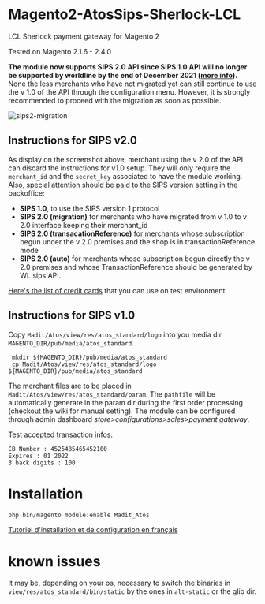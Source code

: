 # Magento2-AtosSips-Sherlock-LCL

LCL Sherlock payment gateway for Magento 2




Tested on Magento 2.1.6 - 2.4.0


**The module now supports SIPS 2.0 API since SIPS 1.0 API will no longer be supported by worldline by the end of December 2021 ([more info](https://documentation.sips.worldline.com/en/announcements/end-sips-10.html)).**
None the less merchants who have not migrated yet can still continue to use the v 1.0 of the API through the configuration menu.
However, it is strongly recommended to proceed with the migration as soon as possible.

![sips2-migration](https://user-images.githubusercontent.com/3765910/116287004-2dc5d080-a790-11eb-8f46-f8226abc2899.png)
 

## Instructions for SIPS v2.0
As display on the screenshot above, merchant using the v 2.0 of the API can discard the instructions for v1.0 setup.
They will only require the `merchant_id` and the `secret_key` associated to have the module working.
Also, special attention should be paid to the SIPS version setting in the backoffice:
 - **SIPS 1.0**, to use the SIPS version 1 protocol
 - **SIPS 2.0 (migration)** for merchants who have migrated from v 1.0 to v 2.0 interface keeping their merchant_id
 - **SIPS 2.0 (transacationReference)** for merchants whose subscription begun under the v 2.0 premises and the shop is in transactionReference mode
 - **SIPS 2.0 (auto)** for merchants whose subscription begun directly  the v 2.0 premises and whose TransactionReference should be generated by WL sips API.
 
[Here's the list of credit cards](https://documentation.sips.worldline.com/fr/cartes-de-test.html) that you can use on test environment.

## Instructions for SIPS v1.0
Copy ```Madit/Atos/view/res/atos_standard/logo``` into you media dir ```MAGENTO_DIR/pub/media/atos_standard```.
```shell
 mkdir ${MAGENTO_DIR}/pub/media/atos_standard
 cp Madit/Atos/view/res/atos_standard/logo ${MAGENTO_DIR}/pub/media/atos_standard
```
The merchant files are to be placed in ``` Madit/Atos/view/res/atos_standard/param```.
The  `pathfile` will be automatically generate in the param dir during the first order processing (checkout the wiki for manual setting).
The module can be configured through admin dashboard *store>configurations>sales>payment gateway*.

Test accepted transaction infos:

```
CB Number : 4525485465452100
Expires : 01 2022
3 back digits : 100
```

Installation
============

```php bin/magento module:enable Madit_Atos```

 [Tutoriel d'installation et de configuration en français](https://www.madit.fr/r/Q1P)

known issues
============
It may be, depending on your os, necessary to switch the binaries in ```view/res/atos_standard/bin/static``` by the ones in `alt-static` or the glib dir.
